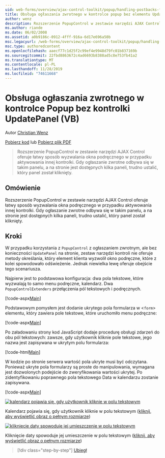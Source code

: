 ```yaml
---
uid: web-forms/overview/ajax-control-toolkit/popup/handling-postbacks-from-a-popup-control-without-an-updatepanel-vb
title: Obsługa ogłaszania zwrotnego w kontrolce popup bez elementu UpdatePanel (VB) | Microsoft Docs
author: wenz
description: Rozszerzenie PopupControl w zestawie narzędzi AJAX Control oferuje łatwy sposób wyzwalania okna podręcznego w przypadku aktywowania innej kontrolki. Gdy ogłaszanie zwrotne odbywa się w funkcji su...
ms.author: riande
ms.date: 06/02/2008
ms.assetid: a0b9186c-0912-4fff-916a-6d17e696a50b
msc.legacyurl: /web-forms/overview/ajax-control-toolkit/popup/handling-postbacks-from-a-popup-control-without-an-updatepanel-vb
msc.type: authoredcontent
ms.openlocfilehash: aaecf77c1d25f2c99ef4e9948d79fc01b837169b
ms.sourcegitcommit: 22fbd8863672c4ad6693b8388ad5c8e753fb41a2
ms.translationtype: MT
ms.contentlocale: pl-PL
ms.lasthandoff: 11/28/2019
ms.locfileid: "74611668"
---
```

# <a name="handling-postbacks-from-a-popup-control-without-an-updatepanel-vb"></a>Obsługa ogłaszania zwrotnego w kontrolce Popup bez kontrolki UpdatePanel (VB)

Autor [Christian Wenz](https://github.com/wenz)

[Pobierz kod](https://download.microsoft.com/download/9/3/f/93f8daea-bebd-4821-833b-95205389c7d0/PopupControl3.vb.zip) lub [Pobierz plik PDF](https://download.microsoft.com/download/2/d/c/2dc10e34-6983-41d4-9c08-f78f5387d32b/popupcontrol3VB.pdf)

> Rozszerzenie PopupControl w zestawie narzędzi AJAX Control oferuje łatwy sposób wyzwalania okna podręcznego w przypadku aktywowania innej kontrolki. Gdy ogłaszanie zwrotne odbywa się w takim panelu, a na stronie jest dostępnych kilka paneli, trudno ustalić, który panel został kliknięty.

## <a name="overview"></a>Omówienie

Rozszerzenie PopupControl w zestawie narzędzi AJAX Control oferuje łatwy sposób wyzwalania okna podręcznego w przypadku aktywowania innej kontrolki. Gdy ogłaszanie zwrotne odbywa się w takim panelu, a na stronie jest dostępnych kilka paneli, trudno ustalić, który panel został kliknięty.

## <a name="steps"></a>Kroki

W przypadku korzystania z `PopupControl` z ogłaszaniem zwrotnym, ale bez konieczności `UpdatePanel` na stronie, zestaw narzędzi kontroli nie oferuje metody określania, który element klienta wyzwolił okno podręczne, które z kolei spowodowało odświeżenie. Jednak niewielka lewę oferuje obejście tego scenariusza.

Najpierw jest to podstawowa konfiguracja: dwa pola tekstowe, które wyzwalają to samo menu podręczne, kalendarz. Dwa `PopupControlExtenders` przełączenia pól tekstowych i podręcznych.

[!code-aspx[Main](handling-postbacks-from-a-popup-control-without-an-updatepanel-vb/samples/sample1.aspx)]

Podstawowym pomysłem jest dodanie ukrytego pola formularza w &lt;`form`&gt; elementu, który zawiera pole tekstowe, które uruchomiło menu podręczne:

[!code-aspx[Main](handling-postbacks-from-a-popup-control-without-an-updatepanel-vb/samples/sample2.aspx)]

Po załadowaniu strony kod JavaScript dodaje procedurę obsługi zdarzeń do obu pól tekstowych: zawsze, gdy użytkownik kliknie pole tekstowe, jego nazwa jest zapisywana w ukrytym polu formularza:

[!code-html[Main](handling-postbacks-from-a-popup-control-without-an-updatepanel-vb/samples/sample3.html)]

W kodzie po stronie serwera wartość pola ukryte musi być odczytana. Ponieważ ukryte pola formularzy są proste do manipulowania, wymagana jest dozwolonych podejście do zweryfikowania wartości ukrytej. Po zidentyfikowaniu poprawnego pola tekstowego Data w kalendarzu zostanie zapisywana.

[!code-aspx[Main](handling-postbacks-from-a-popup-control-without-an-updatepanel-vb/samples/sample4.aspx)]

[![kalendarz pojawia się, gdy użytkownik kliknie w polu tekstowym](handling-postbacks-from-a-popup-control-without-an-updatepanel-vb/_static/image2.png)](handling-postbacks-from-a-popup-control-without-an-updatepanel-vb/_static/image1.png)

Kalendarz pojawia się, gdy użytkownik kliknie w polu tekstowym ([kliknij, aby wyświetlić obraz o pełnym rozmiarze](handling-postbacks-from-a-popup-control-without-an-updatepanel-vb/_static/image3.png))

[![kliknięcie daty spowoduje jej umieszczenie w polu tekstowym](handling-postbacks-from-a-popup-control-without-an-updatepanel-vb/_static/image5.png)](handling-postbacks-from-a-popup-control-without-an-updatepanel-vb/_static/image4.png)

Kliknięcie daty spowoduje jej umieszczenie w polu tekstowym ([kliknij, aby wyświetlić obraz o pełnym rozmiarze](handling-postbacks-from-a-popup-control-without-an-updatepanel-vb/_static/image6.png))

> [!div class="step-by-step"]
> [Ubiegł](handling-postbacks-from-a-popup-control-with-an-updatepanel-vb.md)
